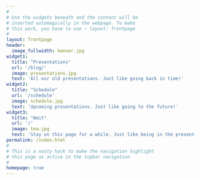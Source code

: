 ```yaml
---
#
# Use the widgets beneath and the content will be
# inserted automagically in the webpage. To make
# this work, you have to use › layout: frontpage
#
layout: frontpage
header:
  image_fullwidth: banner.jpg
widget1:
  title: "Presentations"
  url: '/blog/'
  image: presentations.jpg
  text: 'All our old presentations. Just like going back in time!'
widget2:
  title: "Schedule"
  url: '/schedule'
  image: schedule.jpg
  text: 'Upcoming presentations. Just like going to the future!'
widget3:
  title: "Wait"
  url: '/'
  image: tea.jpg
  text: 'Stay on this page for a while. Just like being in the present!'
permalink: /index.html
#
# This is a nasty hack to make the navigation highlight
# this page as active in the topbar navigation
#
homepage: true
---
```

